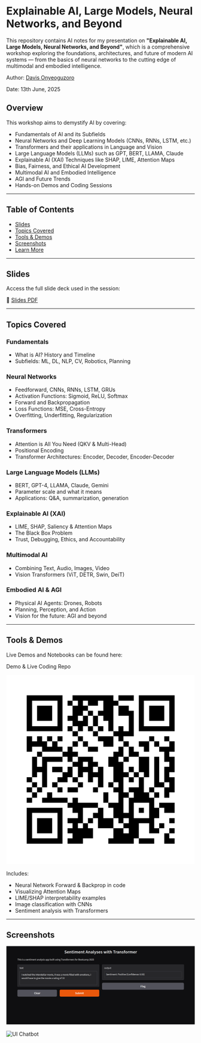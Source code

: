 # Explainable AI, Large Models, Neural Networks, and Beyond

This repository contains AI notes for my presentation on **"Explainable AI, Large Models, Neural Networks, and Beyond"**, which is a comprehensive workshop exploring the foundations, architectures, and future of modern AI systems — from the basics of neural networks to the cutting edge of multimodal and embodied intelligence.

Author: [Davis Onyeoguzoro](https://www.linkedin.com/in/davis-onyeoguzoro/)

Date: 13th June, 2025

## Overview

This workshop aims to demystify AI by covering:

- Fundamentals of AI and its Subfields
- Neural Networks and Deep Learning Models (CNNs, RNNs, LSTM, etc.)
- Transformers and their applications in Language and Vision
- Large Language Models (LLMs) such as GPT, BERT, LLAMA, Claude
- Explainable AI (XAI) Techniques like SHAP, LIME, Attention Maps
- Bias, Fairness, and Ethical AI Development
- Multimodal AI and Embodied Intelligence
- AGI and Future Trends
- Hands-on Demos and Coding Sessions

---

## Table of Contents

- [Slides](#-slides)
- [Topics Covered](#-topics-covered)
- [Tools &amp; Demos](#️-tools--demos)
- [Screenshots](#-screenshots)
- [Learn More](#-learn-more)

---

## Slides

Access the full slide deck used in the session:

🔗 [Slides PDF](https://docs.google.com/presentation/d/1CXAfhxZO1JoozPFMJ_mp8fTWHa5QChiYAKDoLH6CuJw/edit?usp=sharing)

---

## Topics Covered

### Fundamentals

- What is AI? History and Timeline
- Subfields: ML, DL, NLP, CV, Robotics, Planning

### Neural Networks

- Feedforward, CNNs, RNNs, LSTM, GRUs
- Activation Functions: Sigmoid, ReLU, Softmax
- Forward and Backpropagation
- Loss Functions: MSE, Cross-Entropy
- Overfitting, Underfitting, Regularization

### Transformers

- Attention is All You Need (QKV & Multi-Head)
- Positional Encoding
- Transformer Architectures: Encoder, Decoder, Encoder-Decoder

### Large Language Models (LLMs)

- BERT, GPT-4, LLAMA, Claude, Gemini
- Parameter scale and what it means
- Applications: Q&A, summarization, generation

### Explainable AI (XAI)

- LIME, SHAP, Saliency & Attention Maps
- The Black Box Problem
- Trust, Debugging, Ethics, and Accountability

### Multimodal AI

- Combining Text, Audio, Images, Video
- Vision Transformers (ViT, DETR, Swin, DeiT)

### Embodied AI & AGI

- Physical AI Agents: Drones, Robots
- Planning, Perception, and Action
- Vision for the future: AGI and beyond

---

## Tools & Demos

Live Demos and Notebooks can be found here:

Demo &amp; Live Coding Repo

![Transformers Sentiment Analysis App](https://github.com/Davisonyeas/AI_Presentation/blob/master/images/Transformers_Bootcamp.png?raw=true)


Includes:

- Neural Network Forward & Backprop in code
- Visualizing Attention Maps
- LIME/SHAP interpretability examples
- Image classification with CNNs
- Sentiment analysis with Transformers

---

## Screenshots

![Transformers Sentiment Analysis](https://github.com/Davisonyeas/AI_Presentation/blob/master/images/Screenshot%20from%202025-06-13%2005-31-11.png?raw=true)

![UI Chatbot]()
